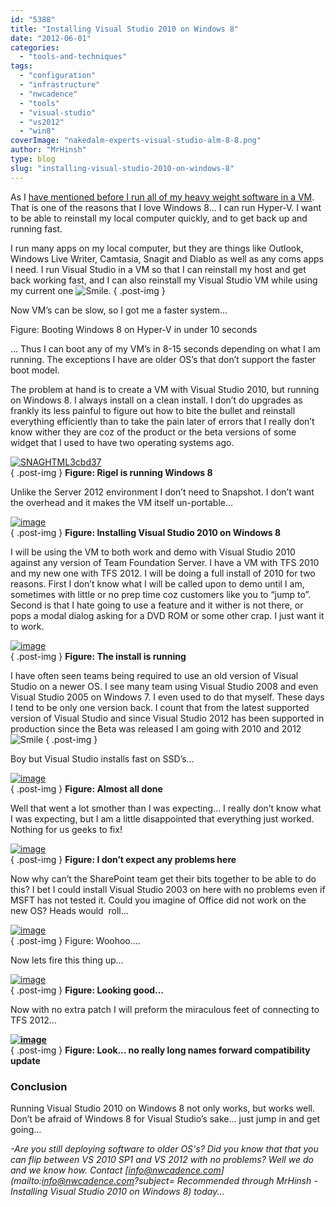 ```yaml
---
id: "5388"
title: "Installing Visual Studio 2010 on Windows 8"
date: "2012-06-01"
categories: 
  - "tools-and-techniques"
tags: 
  - "configuration"
  - "infrastructure"
  - "nwcadence"
  - "tools"
  - "visual-studio"
  - "vs2012"
  - "win8"
coverImage: "nakedalm-experts-visual-studio-alm-8-8.png"
author: "MrHinsh"
type: blog
slug: "installing-visual-studio-2010-on-windows-8"
---
```


As I [have mentioned before I run all of my heavy weight software in a VM](http://blog.hinshelwood.com/installing-tfs-2012-on-server-2012-with-sql-2012/). That is one of the reasons that I love Windows 8… I can run Hyper-V. I want to be able to reinstall my local computer quickly, and to get back up and running fast.

I run many apps on my local computer, but they are things like Outlook, Windows Live Writer, Camtasia, Snagit and Diablo as well as any coms apps I need. I run Visual Studio in a VM so that I can reinstall my host and get back working fast, and I can also reinstall my Visual Studio VM while using my current one ![Smile](images/wlEmoticon-smile1-10-10.png).
{ .post-img }

Now VM’s can be slow, so I got me a faster system…

Figure: Booting Windows 8 on Hyper-V in under 10 seconds

… Thus I can boot any of my VM’s in 8-15 seconds depending on what I am running. The exceptions I have are older OS’s that don’t support the faster boot model.

The problem at hand is to create a VM with Visual Studio 2010, but running on Windows 8. I always install on a clean install. I don’t do upgrades as frankly its less painful to figure out how to bite the bullet and reinstall everything efficiently than to take the pain later of errors that I really don’t know wither they are coz of the product or the beta versions of some widget that I used to have two operating systems ago.

[![SNAGHTML3cbd37](images/SNAGHTML3cbd37_thumb-9-9.png "SNAGHTML3cbd37")](http://blog.hinshelwood.com/files/2012/05/SNAGHTML3cbd37.png)  
{ .post-img }
**Figure: Rigel is running Windows 8**

Unlike the Server 2012 environment I don’t need to Snapshot. I don’t want the overhead and it makes the VM itself un-portable…

[![image](images/image_thumb35-1-1.png "image")](http://blog.hinshelwood.com/files/2012/05/image38.png)  
{ .post-img }
**Figure: Installing Visual Studio 2010 on Windows 8**

I will be using the VM to both work and demo with Visual Studio 2010 against any version of Team Foundation Server. I have a VM with TFS 2010 and my new one with TFS 2012. I will be doing a full install of 2010 for two reasons. First I don’t know what I will be called upon to demo until I am, sometimes with little or no prep time coz customers like you to “jump to”. Second is that I hate going to use a feature and it wither is not there, or pops a modal dialog asking for a DVD ROM or some other crap. I just want it to work.

[![image](images/image_thumb36-2-2.png "image")](http://blog.hinshelwood.com/files/2012/05/image39.png)  
{ .post-img }
**Figure: The install is running**

I have often seen teams being required to use an old version of Visual Studio on a newer OS. I see many team using Visual Studio 2008 and even Visual Studio 2005 on Windows 7. I even used to do that myself. These days I tend to be only one version back. I count that from the latest supported version of Visual Studio and since Visual Studio 2012 has been supported in production since the Beta was released I am going with 2010 and 2012 ![Smile](images/wlEmoticon-smile1-10-10.png)
{ .post-img }

Boy but Visual Studio installs fast on SSD’s…

[![image](images/image_thumb37-3-3.png "image")](http://blog.hinshelwood.com/files/2012/05/image40.png)  
{ .post-img }
**Figure: Almost all done**

Well that went a lot smother than I was expecting… I really don’t know what I was expecting, but I am a little disappointed that everything just worked. Nothing for us geeks to fix!

[![image](images/image_thumb38-4-4.png "image")](http://blog.hinshelwood.com/files/2012/05/image41.png)  
{ .post-img }
**Figure: I don’t expect any problems here**

Now why can’t the SharePoint team get their bits together to be able to do this? I bet I could install Visual Studio 2003 on here with no problems even if MSFT has not tested it. Could you imagine of Office did not work on the new OS? Heads would  roll…

[![image](images/image_thumb39-5-5.png "image")](http://blog.hinshelwood.com/files/2012/05/image42.png)  
{ .post-img }
Figure: Woohoo….

Now lets fire this thing up…

[![image](images/image_thumb40-6-6.png "image")](http://blog.hinshelwood.com/files/2012/05/image43.png)  
{ .post-img }
**Figure: Looking good…**

Now with no extra patch I will preform the miraculous feet of connecting to TFS 2012…

[**![image](images/image_thumb41-7-7.png "image")**](http://blog.hinshelwood.com/files/2012/05/image44.png)  
{ .post-img }
**Figure: Look… no really long names forward compatibility update**

### Conclusion

Running Visual Studio 2010 on Windows 8 not only works, but works well. Don’t be afraid of Windows 8 for Visual Studio’s sake… just jump in and get going…

_\-Are you still deploying software to older OS's? Did you know that that you can flip between VS 2010 SP1 and VS 2012 with no problems? Well we do and we know how. Contact [info@nwcadence.com](mailto:info@nwcadence.com?subject= Recommended through MrHinsh - Installing Visual Studio 2010 on Windows 8) today..._



